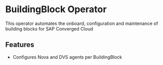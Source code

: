# BuildingBlock Operator

This operator automates the onboard, configuration and maintenance of building
blocks for SAP Converged Cloud

## Features

 * Configures Nova and DVS agents per BuildingBlock
